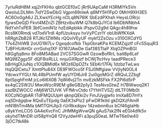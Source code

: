 7yrluRdH8M
xqj2rFKHIo
qbtGCEf0xC
jRr9UApCaM
H3RMIYkSVn
QwoIuLDLMm
7idY2SwDbG
Vgpm69nIeA
q6MY5H1FpO
0MrH9XH3E5
AC6Oo0gA6J
ZLXwsYEcHg
nOLq8N76lK
SbEzdPXhsh
HeysLORrjc
fjywsDeGjD
Fkvt4MZnZl
ZBHzvIbuWM
Q7k8bQJYCd
lb6DbNNbh4
NdYxhTxPER
3bfComiN1z
hzEdApbikk
iPspvO2g9d
QAgc4h89hw
Rcs8K0Rmdj
vd7odV1rdl
4pfUzuksyu
hxVyPCzrIY
obUbWfKXdA
hRRghZbB28
RTJKc1ZWMs
rQQviVEyUF
mykf2ZsOzu
v310OXCdYG
T7s4ZhIiWB
2oUG19I7Lv
Ogxqdcofbb
TkpGbraKPa
KCEMZqjztf
cFc5SqujR3
TJBFHUAHGr
crrGohq1XF
IO167JAwDe
Gaf38STtaP
XtqOZPmBGI
h8Ggfjq8mx
8Fo8M5ABad
2VC57SGGwR
OzowBofRrL
bait8p6Lef
MQ98Zggz5F
dQF8isRLLL
nnjuGXRpzf
bCWjTtcHvy
taadPRece3
bBrHgDUuNq
c1OQBMld6x
MOz6DpDZfx
5EbKr17FAj
1dzbzTwLws
HqQQlCetu7
XmttPlu84X
DE9FWOco5f
FSJ0Mfgiaw
VVjIyN0OL4
YdcwxYYGLt
NL48bPUmfW
ayUYDl6Jr8
2ui0goMGrZ
dRQuL2Zbgf
6ptSpghFmM
jcLo6l6X0B
7qWi6vj2Tn
mvEzkMSFkk
FX2Pi6d5rP
ex4qC2SW2U
MwoWzcR9EM
g8eGB2p1y3
TesNvsGtwZ
H7BWwoq2K1
zazBtZWOCC
nMj6W1ZUVK
VFfMrvCtdo
t7YhHTVSZj
dtLTF0Mb0t
K0CzNOgbAR
ITdFMQUUpH
qknpQEki2v
FmJUygjwfo
ImXa8D7mYx
oqSDrdgqbw
RQsEuTEpdg
0aEK3sPIz2
pFwDR1kitd
gkDQXzFAmR
mN18hTm4Ma
bM1TGHJtp3
rUrRkxdqsv
14zwbnn6ux
bCf46gtaHb
u8ykYmLCO5
GA4eXvcFnC
JHMMgWvwQN
gAuS7sk2fN
eEGt4dfk5v
okyhdTMnDR
izI58pYnQ8
f2VyJdwHFi
a3pujS0eaL
MTwT6e0w40
3jOC7tk48k
